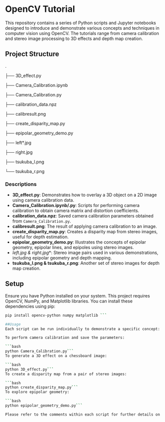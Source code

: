 # OpenCV Tutorial

This repository contains a series of Python scripts and Jupyter notebooks designed to introduce and demonstrate various concepts and techniques in computer vision using OpenCV. The tutorials range from camera calibration and stereo image processing to 3D effects and depth map creation.

## Project Structure
.

├── 3D_effect.py 

├── Camera_Calibration.ipynb 

├── Camera_Calibration.py 

├── calibration_data.npz 

├── calibresult.png 

├── create_disparity_map.py 

├── epipolar_geometry_demo.py 

├── left*.jpg 

├── right.jpg
 
├── tsukuba_l.png 

└── tsukuba_r.png 

### Descriptions

- **3D_effect.py**: Demonstrates how to overlay a 3D object on a 2D image using camera calibration data.
- **Camera_Calibration.ipynb/.py**: Scripts for performing camera calibration to obtain camera matrix and distortion coefficients.
- **calibration_data.npz**: Saved camera calibration parameters obtained from `Camera_Calibration.py`.
- **calibresult.png**: The result of applying camera calibration to an image.
- **create_disparity_map.py**: Creates a disparity map from stereo images, useful for depth estimation.
- **epipolar_geometry_demo.py**: Illustrates the concepts of epipolar geometry, epipolar lines, and epipoles using stereo images.
- **left*.jpg & right.jpg**: Stereo image pairs used in various demonstrations, including epipolar geometry and depth mapping.
- **tsukuba_l.png & tsukuba_r.png**: Another set of stereo images for depth map creation.

## Setup

Ensure you have Python installed on your system. This project requires OpenCV, NumPy, and Matplotlib libraries. You can install these dependencies using pip:

```bash
pip install opencv-python numpy matplotlib ```

##Usage
Each script can be run individually to demonstrate a specific concept:

To perform camera calibration and save the parameters:

```bash
python Camera_Calibration.py```
To generate a 3D effect on a chessboard image:

```bash
python 3D_effect.py```
To create a disparity map from a pair of stereo images:

```bash
python create_disparity_map.py```
To explore epipolar geometry:

```bash
python epipolar_geometry_demo.py```

Please refer to the comments within each script for further details on their operation and modifications.
